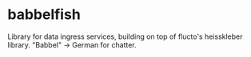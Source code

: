 # babbelfish
Library for data ingress services, building on top of flucto's heisskleber library. "Babbel" -> German for chatter. 
